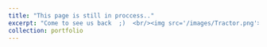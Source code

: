 ```yaml
---
title: "This page is still in proccess.."
excerpt: "Come to see us back  ;)  <br/><img src='/images/Tractor.png'>"
collection: portfolio
---
```




